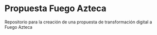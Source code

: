 # Propuesta Fuego Azteca
Repositorio para la creación de una propuesta de transformación digital a Fuego Azteca
